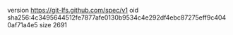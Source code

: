 version https://git-lfs.github.com/spec/v1
oid sha256:4c3495644512fe7877afe0130b9534c4e292df4ebc87275eff9c4040af71a4e5
size 2691

